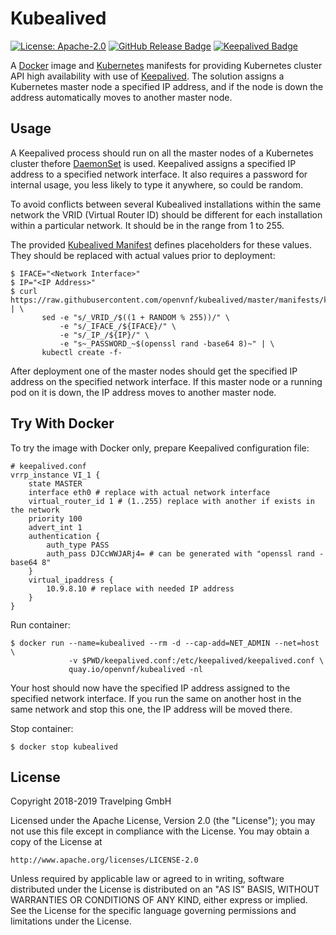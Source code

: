 # Kubealived

[![License: Apache-2.0][Apache 2.0 Badge]][Apache 2.0]
[![GitHub Release Badge]][GitHub Releases]
[![Keepalived Badge]][Keepalived Release]

A [Docker] image and [Kubernetes] manifests for providing Kubernetes cluster
API high availability with use of [Keepalived]. The solution assigns a
Kubernetes master node a specified IP address, and if the node is down the
address automatically moves to another master node.

## Usage

A Keepalived process should run on all the master nodes of a Kubernetes cluster
thefore [DaemonSet] is used. Keepalived assigns a specified IP address to a
specified network interface. It also requires a password for internal usage, you
less likely to type it anywhere, so could be random.

To avoid conflicts between several Kubealived installations within the same
network the VRID (Virtual Router ID) should be different for each installation
within a particular network. It should be in the range from 1 to 255.

The provided [Kubealived Manifest] defines placeholders for these values. They
should be replaced with actual values prior to deployment:

```
$ IFACE="<Network Interface>"
$ IP="<IP Address>"
$ curl https://raw.githubusercontent.com/openvnf/kubealived/master/manifests/kubealived.yaml | \
       sed -e "s/_VRID_/$((1 + RANDOM % 255))/" \
           -e "s/_IFACE_/${IFACE}/" \
           -e "s/_IP_/${IP}/" \
           -e "s~_PASSWORD_~$(openssl rand -base64 8)~" | \
       kubectl create -f-
```

After deployment one of the master nodes should get the specified IP address on
the specified network interface. If this master node or a running pod on it
is down, the IP address moves to another master node.

## Try With Docker

To try the image with Docker only, prepare Keepalived configuration file:

```
# keepalived.conf
vrrp_instance VI_1 {
    state MASTER
    interface eth0 # replace with actual network interface
    virtual_router_id 1 # (1..255) replace with another if exists in the network
    priority 100
    advert_int 1
    authentication {
        auth_type PASS
        auth_pass DJCcWWJARj4= # can be generated with "openssl rand -base64 8"
    }
    virtual_ipaddress {
        10.9.8.10 # replace with needed IP address
    }
}
```

Run container:

```
$ docker run --name=kubealived --rm -d --cap-add=NET_ADMIN --net=host \
             -v $PWD/keepalived.conf:/etc/keepalived/keepalived.conf \
             quay.io/openvnf/kubealived -nl
```

Your host should now have the specified IP address assigned to the specified
network interface. If you run the same on another host in the same network and
stop this one, the IP address will be moved there.

Stop container:

```
$ docker stop kubealived
```

## License

Copyright 2018-2019 Travelping GmbH

Licensed under the Apache License, Version 2.0 (the "License");
you may not use this file except in compliance with the License.
You may obtain a copy of the License at

    http://www.apache.org/licenses/LICENSE-2.0

Unless required by applicable law or agreed to in writing, software
distributed under the License is distributed on an "AS IS" BASIS,
WITHOUT WARRANTIES OR CONDITIONS OF ANY KIND, either express or implied.
See the License for the specific language governing permissions and
limitations under the License.

<!-- Links -->

[Docker]: https://docs.docker.com
[DaemonSet]: https://kubernetes.io/docs/concepts/workloads/controllers/daemonset
[Keepalived]: http://keepalived.org
[Kubernetes]: https://kubernetes.io
[Kubealived Manifest]: manifests/kubealived.yaml

<!-- Badges -->

[Apache 2.0]: https://opensource.org/licenses/Apache-2.0
[Apache 2.0 Badge]: https://img.shields.io/badge/License-Apache%202.0-yellowgreen.svg?style=flat-square
[GitHub Releases]: https://github.com/openvnf/kubealived/releases
[GitHub Release Badge]: https://img.shields.io/github/release/openvnf/kubealived/all.svg?style=flat-square
[Keepalived Badge]: https://img.shields.io/badge/Keepalived-v2.0.13-eba935.svg?style=flat-square
[Keepalived Release]: https://github.com/acassen/keepalived/releases/tag/v2.0.13
